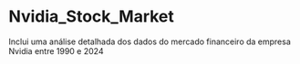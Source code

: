 # Nvidia_Stock_Market
Inclui uma análise detalhada dos dados do mercado financeiro da empresa Nvidia entre 1990 e 2024
